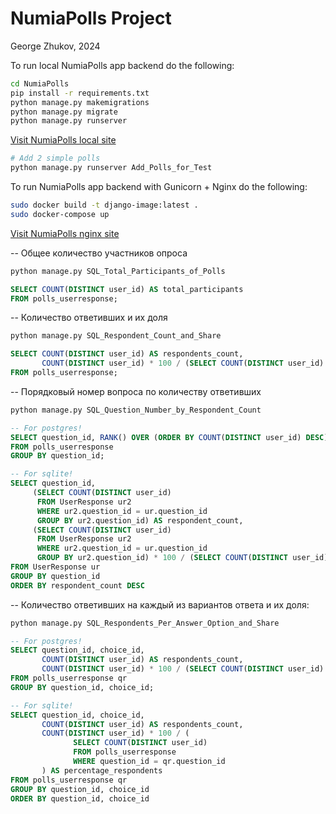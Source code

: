 # NumiaPolls Project
George Zhukov, 2024

To run local NumiaPolls app backend do the following:

```bash
cd NumiaPolls
pip install -r requirements.txt
python manage.py makemigrations
python manage.py migrate
python manage.py runserver
```
[Visit NumiaPolls local site](http://127.0.0.1:8000/)
```bash
# Add 2 simple polls
python manage.py runserver Add_Polls_for_Test
```


To run  NumiaPolls app backend with Gunicorn + Nginx do the following:
```bash
sudo docker build -t django-image:latest .
sudo docker-compose up                    
```
[Visit NumiaPolls nginx site](http://0.0.0.0/)

-- Общее количество участников опроса
```bash
python manage.py SQL_Total_Participants_of_Polls
```
```sql
SELECT COUNT(DISTINCT user_id) AS total_participants
FROM polls_userresponse;
```

-- Количество ответивших и их доля
```bash
python manage.py SQL_Respondent_Count_and_Share
```
```sql
SELECT COUNT(DISTINCT user_id) AS respondents_count,
       COUNT(DISTINCT user_id) * 100 / (SELECT COUNT(DISTINCT user_id) FROM polls_userresponse) AS percentage_respondents
FROM polls_userresponse;
```

-- Порядковый номер вопроса по количеству ответивших
```bash
python manage.py SQL_Question_Number_by_Respondent_Count
```
```sql
-- For postgres!
SELECT question_id, RANK() OVER (ORDER BY COUNT(DISTINCT user_id) DESC) AS question_rank
FROM polls_userresponse
GROUP BY question_id;
```
```sql
-- For sqlite!
SELECT question_id,
     (SELECT COUNT(DISTINCT user_id)
      FROM UserResponse ur2
      WHERE ur2.question_id = ur.question_id
      GROUP BY ur2.question_id) AS respondent_count,
     (SELECT COUNT(DISTINCT user_id)
      FROM UserResponse ur2
      WHERE ur2.question_id = ur.question_id
      GROUP BY ur2.question_id) * 100 / (SELECT COUNT(DISTINCT user_id) FROM UserResponse) AS percentage_respondents
FROM UserResponse ur
GROUP BY question_id
ORDER BY respondent_count DESC
```

-- Количество ответивших на каждый из вариантов ответа и их доля:
```bash
python manage.py SQL_Respondents_Per_Answer_Option_and_Share
```
```sql
-- For postgres!
SELECT question_id, choice_id,
       COUNT(DISTINCT user_id) AS respondents_count,
       COUNT(DISTINCT user_id) * 100 / (SELECT COUNT(DISTINCT user_id) FROM polls_userresponse WHERE question_id = qr.question_id) AS percentage_respondents
FROM polls_userresponse qr
GROUP BY question_id, choice_id;
```
```sql
-- For sqlite!
SELECT question_id, choice_id,
       COUNT(DISTINCT user_id) AS respondents_count,
       COUNT(DISTINCT user_id) * 100 / (
              SELECT COUNT(DISTINCT user_id)
              FROM polls_userresponse
              WHERE question_id = qr.question_id
       ) AS percentage_respondents
FROM polls_userresponse qr
GROUP BY question_id, choice_id
ORDER BY question_id, choice_id
```

